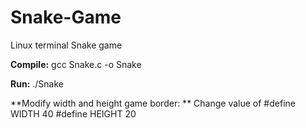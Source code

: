 # Snake-Game

Linux terminal Snake game 

**Compile:**
gcc Snake.c -o Snake

**Run:**
./Snake

**Modify width and height game border: **
Change value of
#define WIDTH 40
#define HEIGHT 20
